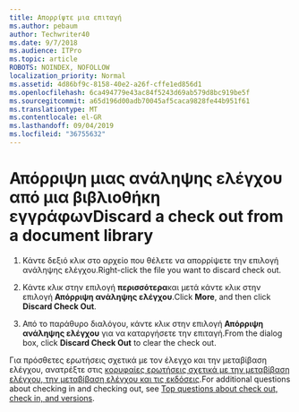 ```yaml
---
title: Απορρίψτε μια επιταγή
ms.author: pebaum
author: Techwriter40
ms.date: 9/7/2018
ms.audience: ITPro
ms.topic: article
ROBOTS: NOINDEX, NOFOLLOW
localization_priority: Normal
ms.assetid: 4d86bf9c-8158-40e2-a26f-cffe1ed856d1
ms.openlocfilehash: 6ca494779e43ac84f5243d69ab579d8bc919be5f
ms.sourcegitcommit: a65d196d00adb70045af5caca9828fe44b951f61
ms.translationtype: MT
ms.contentlocale: el-GR
ms.lasthandoff: 09/04/2019
ms.locfileid: "36755632"
---
```

# <a name="discard-a-check-out-from-a-document-library"></a><span data-ttu-id="07541-102">Απόρριψη μιας ανάληψης ελέγχου από μια βιβλιοθήκη εγγράφων</span><span class="sxs-lookup"><span data-stu-id="07541-102">Discard a check out from a document library</span></span>

1. <span data-ttu-id="07541-103">Κάντε δεξιό κλικ στο αρχείο που θέλετε να απορρίψετε την επιλογή ανάληψης ελέγχου.</span><span class="sxs-lookup"><span data-stu-id="07541-103">Right-click the file you want to discard check out.</span></span>
    
2. <span data-ttu-id="07541-104">Κάντε κλικ στην επιλογή **περισσότερα**και μετά κάντε κλικ στην επιλογή **Απόρριψη ανάληψης ελέγχου**.</span><span class="sxs-lookup"><span data-stu-id="07541-104">Click **More**, and then click **Discard Check Out**.</span></span> 
    
3. <span data-ttu-id="07541-105">Από το παράθυρο διαλόγου, κάντε κλικ στην επιλογή **Απόρριψη ανάληψης ελέγχου** για να καταργήσετε την επιταγή.</span><span class="sxs-lookup"><span data-stu-id="07541-105">From the dialog box, click **Discard Check Out** to clear the check out.</span></span> 
    
<span data-ttu-id="07541-106">Για πρόσθετες ερωτήσεις σχετικά με τον έλεγχο και την μεταβίβαση ελέγχου, ανατρέξτε στις [κορυφαίες ερωτήσεις σχετικά με την μεταβίβαση ελέγχου, την μεταβίβαση ελέγχου και τις εκδόσεις](https://go.microsoft.com/fwlink/?linkid=2018786).</span><span class="sxs-lookup"><span data-stu-id="07541-106">For additional questions about checking in and checking out, see [Top questions about check out, check in, and versions](https://go.microsoft.com/fwlink/?linkid=2018786).</span></span>
  

